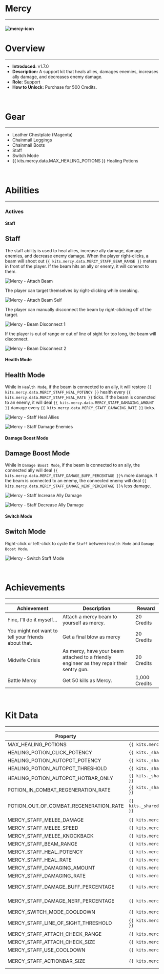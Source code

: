 # Mercy

---

#### ![mercy-icon](../assets/icons/mercy-icon.jpg)

# Overview

---

- **Introduced:** v1.7.0
- **Description:** A support kit that heals allies, damages enemies, increases ally damage, and decreases enemy damage.
- **Role:** Support
- **How to Unlock:** Purchase for 500 Credits.

<br />

# Gear

---

- Leather Chestplate (Magenta)
- Chainmail Leggings
- Chainmail Boots
- Staff
- Switch Mode
- {{ kits.mercy.data.MAX_HEALING_POTIONS }} Healing Potions

<br />

# Abilities

---

### Actives

<!-- tabs:start -->

#### **Staff**

## Staff

The staff ability is used to heal allies, increase ally damage, damage enemies, and decrease enemy damage. When the player right-clicks, a beam will shoot out `{{ kits.mercy.data.MERCY_STAFF_BEAM_RANGE }}` meters in front of the player. If the beam hits an ally or enemy, it will conenct to them.

![Mercy - Attach Beam](../assets/kits/mercy/Mercy%20-%20Attach%20Beam.gif)

The player can target themselves by right-clicking while sneaking.

![Mercy - Attach Beam Self](../assets/kits/mercy/Mercy%20-%20Attach%20Beam%20Self.gif)

The player can manually disconnect the beam by right-clicking off of the target.

![Mercy - Beam Disconnect 1](../assets/kits/mercy/Mercy%20-%20Beam%20Disconnect%201.gif)

If the player is out of range or out of line of sight for too long, the beam will disconnect.

![Mercy - Beam Disconnect 2](../assets/kits/mercy/Mercy%20-%20Beam%20Disconnect%202.gif)

<!-- tabs:start -->

#### **Health Mode**

## Health Mode

While in `Health Mode`, if the beam is connected to an ally, it will restore `{{ kits.mercy.data.MERCY_STAFF_HEAL_POTENCY }}` health every `{{ kits.mercy.data.MERCY_STAFF_HEAL_RATE }}` ticks. If the beam is conencted to an enemy, it will deal `{{ kits.mercy.data.MERCY_STAFF_DAMAGING_AMOUNT }}` damage every `{{ kits.mercy.data.MERCY_STAFF_DAMAGING_RATE }}` ticks.

![Mercy - Staff Heal Allies](../assets/kits/mercy/Mercy%20-%20Staff%20Heal%20Allies.gif)

![Mercy - Staff Damage Enemies](../assets/kits/mercy/Mercy%20-%20Staff%20Damage%20Enemies.gif)

#### **Damage Boost Mode**

## Damage Boost Mode

While in `Damage Boost Mode`, if the beam is connected to an ally, the connected ally will deal `{{ kits.mercy.data.MERCY_STAFF_DAMAGE_BUFF_PERCENTAGE }}%` more damage. If the beam is connected to an enemy, the connected enemy will deal `{{ kits.mercy.data.MERCY_STAFF_DAMAGE_NERF_PERCENTAGE }}%` less damage.

![Mercy - Staff Increase Ally Damage](../assets/kits/mercy/Mercy%20-%20Staff%20Increase%20Ally%20Damage.gif)

![Mercy - Staff Decrease Ally Damage](../assets/kits/mercy/Mercy%20-%20Staff%20Decrease%20Ally%20Damage.gif)

<!-- tabs:end -->

#### **Switch Mode**

## Switch Mode

Right-click or left-click to cycle the `Staff` between `Health Mode` and `Damage Boost Mode`.

![Mercy - Switch Staff Mode](../assets/kits/mercy/Mercy%20-%20Switch%20Staff%20Mode.gif)

<!-- tabs:end -->

<br />

# Achievements

---

<!-- prettier-ignore -->
| Achievement | Description | Reward |
| ----------- | ----------- | ------ |
| Fine, I'll do it myself... | Attach a mercy beam to yourself as mercy. | 20 Credits |
| You might not want to tell your friends about that. | Get a final blow as mercy | 20 Credits |
| Midwife Crisis | As mercy, have your beam attached to a friendly engineer as they repair their sentry gun. | 20 Credits |
| Battle Mercy | Get 50 kills as Mercy. | 1,000 Credits |

<br />

# Kit Data

---

<!-- prettier-ignore -->
| Property | Value | Description |
|----------|-------|-------------|
| MAX_HEALING_POTIONS | `{{ kits.mercy.data.MAX_HEALING_POTIONS }}` | {{ kitDataSharedDescriptions.MAX_HEALING_POTIONS }} |
| HEALING_POTION_CLICK_POTENCY | `{{ kits._shared.data.HEALING_POTION_CLICK_POTENCY }}` | {{ kitDataSharedDescriptions.HEALING_POTION_CLICK_POTENCY }} |
| HEALING_POTION_AUTOPOT_POTENCY | `{{ kits._shared.data.HEALING_POTION_AUTOPOT_POTENCY }}` | {{ kitDataSharedDescriptions.HEALING_POTION_AUTOPOT_POTENCY }} |
| HEALING_POTION_AUTOPOT_THRESHOLD | `{{ kits._shared.data.HEALING_POTION_AUTOPOT_THRESHOLD }}` | {{ kitDataSharedDescriptions.HEALING_POTION_AUTOPOT_THRESHOLD }} |
| HEALING_POTION_AUTOPOT_HOTBAR_ONLY | `{{ kits._shared.data.HEALING_POTION_AUTOPOT_HOTBAR_ONLY }}` | {{ kitDataSharedDescriptions.HEALING_POTION_AUTOPOT_HOTBAR_ONLY }} |
| POTION_IN_COMBAT_REGENERATION_RATE | `{{ kits._shared.data.POTION_IN_COMBAT_REGENERATION_RATE }}` | {{ kitDataSharedDescriptions.POTION_IN_COMBAT_REGENERATION_RATE }} |
| POTION_OUT_OF_COMBAT_REGENERATION_RATE | `{{ kits._shared.data.POTION_OUT_OF_COMBAT_REGENERATION_RATE }}` | {{ kitDataSharedDescriptions.POTION_OUT_OF_COMBAT_REGENERATION_RATE }} |
| MERCY_STAFF_MELEE_DAMAGE | `{{ kits.mercy.data.MERCY_STAFF_MELEE_DAMAGE }}` | The base damage of the staff. |
| MERCY_STAFF_MELEE_SPEED | `{{ kits.mercy.data.MERCY_STAFF_MELEE_SPEED }}` | The base speed of the staff. |
| MERCY_STAFF_MELEE_KNOCKBACK | `{{ kits.mercy.data.MERCY_STAFF_MELEE_KNOCKBACK }}` | The knockback level of the staff. |
| MERCY_STAFF_BEAM_RANGE | `{{ kits.mercy.data.MERCY_STAFF_BEAM_RANGE }}` | The connection range, in meters, of the staff. |
| MERCY_STAFF_HEAL_POTENCY | `{{ kits.mercy.data.MERCY_STAFF_HEAL_POTENCY }}` | The amount of health that the staff heals to allies while in Health Mode. |
| MERCY_STAFF_HEAL_RATE | `{{ kits.mercy.data.MERCY_STAFF_HEAL_RATE }}` | The rate, in ticks, that the staff heals allies. |
| MERCY_STAFF_DAMAGING_AMOUNT | `{{ kits.mercy.data.MERCY_STAFF_DAMAGING_AMOUNT }}` | The amount of damage that the staff deals to enemies while in Health Mode.|
| MERCY_STAFF_DAMAGING_RATE | `{{ kits.mercy.data.MERCY_STAFF_DAMAGING_RATE }}` | The rate, in ticks, that the staff deals damage to enemies. |
| MERCY_STAFF_DAMAGE_BUFF_PERCENTAGE | `{{ kits.mercy.data.MERCY_STAFF_DAMAGE_BUFF_PERCENTAGE }}` | The damage increase percentage that the staff provides to allies while in Damage Boost Mode. |
| MERCY_STAFF_DAMAGE_NERF_PERCENTAGE | `{{ kits.mercy.data.MERCY_STAFF_DAMAGE_NERF_PERCENTAGE }}` | The damage decrease percentage that the staff inflicts to enemies while in Damage Boost Mode. |
| MERCY_SWITCH_MODE_COOLDOWN | `{{ kits.mercy.data.MERCY_SWITCH_MODE_COOLDOWN }}` | The cooldown, in ticks, of the Switch Mode Ability.  |
| MERCY_STAFF_LINE_OF_SIGHT_THRESHOLD | `{{ kits.mercy.data.MERCY_STAFF_LINE_OF_SIGHT_THRESHOLD }}` | The threshold, in ticks, that the beam will become disconnected for being out of line of sight. |
| MERCY_STAFF_ATTACH_CHECK_RANGE | `{{ kits.mercy.data.MERCY_STAFF_ATTACH_CHECK_RANGE }}` | The beam's initial connection range in meters. |
| MERCY_STAFF_ATTACH_CHECK_SIZE | `{{ kits.mercy.data.MERCY_STAFF_ATTACH_CHECK_SIZE }}` | The size of the hitbox that is used during the beam's initial connection. |
| MERCY_STAFF_USE_COOLDOWN | `{{ kits.mercy.data.MERCY_STAFF_USE_COOLDOWN }}` | The cooldown, in ticks, after using the staff ability. |
| MERCY_STAFF_ACTIONBAR_SIZE | `{{ kits.mercy.data.MERCY_STAFF_ACTIONBAR_SIZE }}` | The size of the connected ally's health bar that is displayed in the player's actionbar. |
